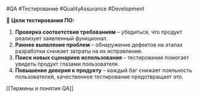 #QA #Тестирование #QualityAssurance #Development

📌 **Цели тестирования ПО:**

1. **Проверка соответствия требованиям** – убедиться, что продукт реализует заявленный функционал.  
2. **Раннее выявление проблем** – обнаружение дефектов на этапах разработки снижает затраты на их исправление.  
3. **Поиск новых сценариев использования** – тестирование помогает увидеть продукт глазами пользователя.  
4. **Повышение доверия к продукту** – каждый баг снижает лояльность пользователей, качественное тестирование предотвращает это.

 [[Термины и понятия QA]]